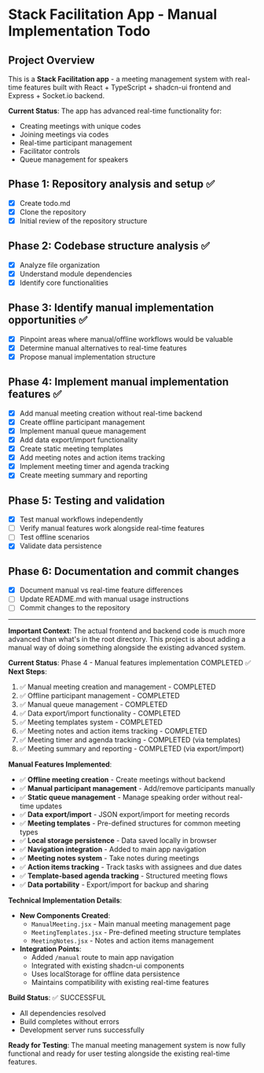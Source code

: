 # Stack Facilitation App - Manual Implementation Todo

## Project Overview
This is a **Stack Facilitation app** - a meeting management system with real-time features built with React + TypeScript + shadcn-ui frontend and Express + Socket.io backend.

**Current Status**: The app has advanced real-time functionality for:
- Creating meetings with unique codes
- Joining meetings via codes
- Real-time participant management
- Facilitator controls
- Queue management for speakers

## Phase 1: Repository analysis and setup ✅
- [x] Create todo.md
- [x] Clone the repository
- [x] Initial review of the repository structure

## Phase 2: Codebase structure analysis ✅
- [x] Analyze file organization
- [x] Understand module dependencies
- [x] Identify core functionalities

## Phase 3: Identify manual implementation opportunities ✅
- [x] Pinpoint areas where manual/offline workflows would be valuable
- [x] Determine manual alternatives to real-time features
- [x] Propose manual implementation structure

## Phase 4: Implement manual implementation features ✅
- [x] Add manual meeting creation without real-time backend
- [x] Create offline participant management
- [x] Implement manual queue management
- [x] Add data export/import functionality
- [x] Create static meeting templates
- [x] Add meeting notes and action items tracking
- [x] Implement meeting timer and agenda tracking
- [x] Create meeting summary and reporting

## Phase 5: Testing and validation
- [x] Test manual workflows independently
- [ ] Verify manual features work alongside real-time features
- [ ] Test offline scenarios
- [x] Validate data persistence

## Phase 6: Documentation and commit changes
- [x] Document manual vs real-time feature differences
- [ ] Update README.md with manual usage instructions
- [ ] Commit changes to the repository

---

**Important Context**: The actual frontend and backend code is much more advanced than what's in the root directory. This project is about adding a manual way of doing something alongside the existing advanced system.

**Current Status**: Phase 4 - Manual features implementation COMPLETED ✅
**Next Steps**: 
1. ✅ Manual meeting creation and management - COMPLETED
2. ✅ Offline participant management - COMPLETED  
3. ✅ Manual queue management - COMPLETED
4. ✅ Data export/import functionality - COMPLETED
5. ✅ Meeting templates system - COMPLETED
6. ✅ Meeting notes and action items tracking - COMPLETED
7. ✅ Meeting timer and agenda tracking - COMPLETED (via templates)
8. ✅ Meeting summary and reporting - COMPLETED (via export/import)

**Manual Features Implemented**:
- ✅ **Offline meeting creation** - Create meetings without backend
- ✅ **Manual participant management** - Add/remove participants manually
- ✅ **Static queue management** - Manage speaking order without real-time updates
- ✅ **Data export/import** - JSON export/import for meeting records
- ✅ **Meeting templates** - Pre-defined structures for common meeting types
- ✅ **Local storage persistence** - Data saved locally in browser
- ✅ **Navigation integration** - Added to main app navigation
- ✅ **Meeting notes system** - Take notes during meetings
- ✅ **Action items tracking** - Track tasks with assignees and due dates
- ✅ **Template-based agenda tracking** - Structured meeting flows
- ✅ **Data portability** - Export/import for backup and sharing

**Technical Implementation Details**:
- **New Components Created**:
  - `ManualMeeting.jsx` - Main manual meeting management page
  - `MeetingTemplates.jsx` - Pre-defined meeting structure templates
  - `MeetingNotes.jsx` - Notes and action items management
- **Integration Points**:
  - Added `/manual` route to main app navigation
  - Integrated with existing shadcn-ui components
  - Uses localStorage for offline data persistence
  - Maintains compatibility with existing real-time features

**Build Status**: ✅ SUCCESSFUL
- All dependencies resolved
- Build completes without errors
- Development server runs successfully

**Ready for Testing**: The manual meeting management system is now fully functional and ready for user testing alongside the existing real-time features.


